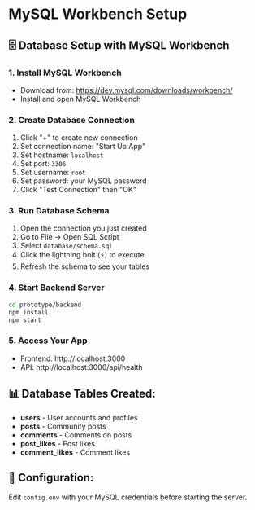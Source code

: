 # MySQL Workbench Setup

## 🗄️ Database Setup with MySQL Workbench

### 1. Install MySQL Workbench
- Download from: https://dev.mysql.com/downloads/workbench/
- Install and open MySQL Workbench

### 2. Create Database Connection
1. Click "+" to create new connection
2. Set connection name: "Start Up App"
3. Set hostname: `localhost`
4. Set port: `3306`
5. Set username: `root`
6. Set password: your MySQL password
7. Click "Test Connection" then "OK"

### 3. Run Database Schema
1. Open the connection you just created
2. Go to File → Open SQL Script
3. Select `database/schema.sql`
4. Click the lightning bolt (⚡) to execute
5. Refresh the schema to see your tables

### 4. Start Backend Server
```bash
cd prototype/backend
npm install
npm start
```

### 5. Access Your App
- Frontend: http://localhost:3000
- API: http://localhost:3000/api/health

## 📊 Database Tables Created:
- **users** - User accounts and profiles
- **posts** - Community posts
- **comments** - Comments on posts
- **post_likes** - Post likes
- **comment_likes** - Comment likes

## 🔧 Configuration:
Edit `config.env` with your MySQL credentials before starting the server.